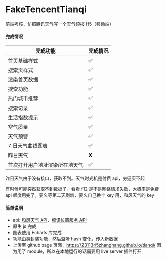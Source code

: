 # FakeTencentTianqi

前端考核，仿照腾讯天气写一个天气预报 H5（移动端）

#### 完成情况

| 完成功能                       | 完成情况 |
| ------------------------------ | -------- |
| 首页基础样式                   | ✅       |
| 搜索页样式                     | ✅       |
| 渲染首页数据                   | ✅       |
| 搜索功能                       | ✅       |
| 热门城市推荐                   | ✅       |
| 搜索记录                       | ✅       |
| 生活指数提示                   | ✅       |
| 空气质量                       | ✅       |
| 天气预警                       | ✅       |
| 7 日天气曲线图表               | ✅       |
| 昨日天气                       | ❌       |
| 首次打开用户地址渲染所在地天气 | ✅       |

昨日天气由于没有接口，获取不到。天气时光机是付费 api，穷逼买不起

有时候可能突然获取不到数据了，看看 f12 是不是网络请求失败，大概率是免费 api 额度用完了，要么等第二天刷新，要么自己换个 key 用，和风天气的 key

#### 简单说明

- api: [和风天气 API](https://dev.qweather.com/)、[腾讯位置服务 API](https://lbs.qq.com/dev/console/home)
- 原生 js 完成
- 图表使用 Echarts 库完成
- 功能由类封装功能，然后监听 hash 变化，传入新数据
- 上传至 github page 页面，https://2311345zhanghang.github.io/tianqi/ 因为用了 module，所以在本地运行的话需要用 live server 插件打开
